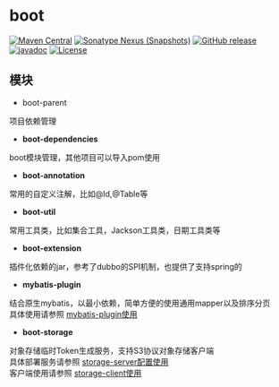 # boot

[![Maven Central](https://img.shields.io/maven-central/v/com.workoss.boot/boot-dependencies.svg?label=Maven%20Central)](https://search.maven.org/search?q=g:com.workoss.boot%20AND%20a:boot-dependencies)
[![Sonatype Nexus (Snapshots)](https://img.shields.io/nexus/s/com.workoss.boot/boot-dependencies?server=https%3A%2F%2Foss.sonatype.org)](boot-dependencies)
[![GitHub release](https://img.shields.io/github/release/workoss/boot.svg)](https://github.com/workoss/boot/releases)
[![javadoc](https://javadoc.io/badge2/com.workoss.boot/boot-util/javadoc.svg)](https://javadoc.io/doc/com.workoss.boot/boot-util)
[![License](https://img.shields.io/badge/license-Apache%202-4EB1BA.svg)](https://www.apache.org/licenses/LICENSE-2.0.html)

## 模块

* boot-parent

项目依赖管理

* **boot-dependencies**

boot模块管理，其他项目可以导入pom使用

* **boot-annotation**

常用的自定义注解，比如@Id,@Table等

* **boot-util**

常用工具类，比如集合工具，Jackson工具类，日期工具类等

* **boot-extension**

插件化依赖的jar，参考了dubbo的SPI机制，也提供了支持spring的

* **mybatis-plugin**

结合原生mybatis，以最小依赖，简单方便的使用通用mapper以及排序分页  
具体使用请参照 [mybatis-plugin使用](./doc/mybatis-plugin.md)

* **boot-storage**

对象存储临时Token生成服务，支持S3协议对象存储客户端  
具体部署服务请参照 [storage-server配置使用](./doc/storage-server.md)  
客户端使用请参照 [storage-client使用](./doc/storage-client.md)

